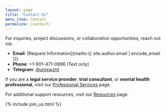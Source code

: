 ```yaml
---
layout: page
title: "Contact Us"
menu_item: Contact
permalink: /contact/
---
```


For inquiries, project discussions, or collaboration opportunities, reach out via:

- **Email**: [Request Information](mailto:{{ site.author.email | encode_email }})
- **Phone**: +1-901-471-0896 (Text only)
- **Telegram**: [@unixwzrd](https://t.me/unixwzrd)

If you are a **legal service provider**, **trial consultant**, or **mental health professional**, visit our [Professional Services](/collaborate/professionals/) page.

For additional support resources, visit our [Resources](/resources) page.

{% include join_us.html %}